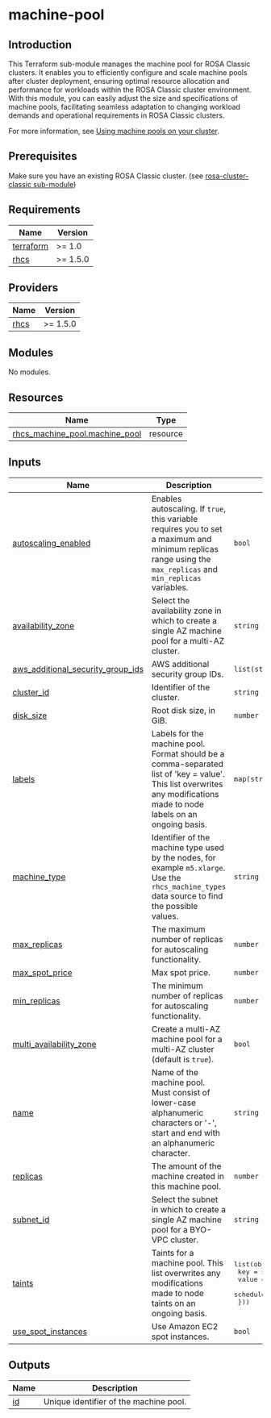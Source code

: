 # machine-pool

## Introduction

This Terraform sub-module manages the machine pool for ROSA Classic clusters. It enables you to efficiently configure and scale machine pools after cluster deployment, ensuring optimal resource allocation and performance for workloads within the ROSA Classic cluster environment. With this module, you can easily adjust the size and specifications of machine pools, facilitating seamless adaptation to changing workload demands and operational requirements in ROSA Classic clusters.

For more information, see [Using machine pools on your cluster](https://registry.terraform.io/providers/terraform-redhat/rhcs/latest/docs/guides/machine-pool).

## Prerequisites

Make sure you have an existing ROSA Classic cluster. (see [rosa-cluster-classic sub-module](../rosa-cluster-classic/README.md))

<!-- BEGIN_AUTOMATED_TF_DOCS_BLOCK -->
## Requirements

| Name | Version |
|------|---------|
| <a name="requirement_terraform"></a> [terraform](#requirement\_terraform) | >= 1.0 |
| <a name="requirement_rhcs"></a> [rhcs](#requirement\_rhcs) | >= 1.5.0 |

## Providers

| Name | Version |
|------|---------|
| <a name="provider_rhcs"></a> [rhcs](#provider\_rhcs) | >= 1.5.0 |

## Modules

No modules.

## Resources

| Name | Type |
|------|------|
| [rhcs_machine_pool.machine_pool](https://registry.terraform.io/providers/terraform-redhat/rhcs/latest/docs/resources/machine_pool) | resource |

## Inputs

| Name | Description | Type | Default | Required |
|------|-------------|------|---------|:--------:|
| <a name="input_autoscaling_enabled"></a> [autoscaling\_enabled](#input\_autoscaling\_enabled) | Enables autoscaling. If `true`, this variable requires you to set a maximum and minimum replicas range using the `max_replicas` and `min_replicas` variables. | `bool` | `null` | no |
| <a name="input_availability_zone"></a> [availability\_zone](#input\_availability\_zone) | Select the availability zone in which to create a single AZ machine pool for a multi-AZ cluster. | `string` | `null` | no |
| <a name="input_aws_additional_security_group_ids"></a> [aws\_additional\_security\_group\_ids](#input\_aws\_additional\_security\_group\_ids) | AWS additional security group IDs. | `list(string)` | `null` | no |
| <a name="input_cluster_id"></a> [cluster\_id](#input\_cluster\_id) | Identifier of the cluster. | `string` | n/a | yes |
| <a name="input_disk_size"></a> [disk\_size](#input\_disk\_size) | Root disk size, in GiB. | `number` | `null` | no |
| <a name="input_labels"></a> [labels](#input\_labels) | Labels for the machine pool. Format should be a comma-separated list of 'key = value'. This list overwrites any modifications made to node labels on an ongoing basis. | `map(string)` | `null` | no |
| <a name="input_machine_type"></a> [machine\_type](#input\_machine\_type) | Identifier of the machine type used by the nodes, for example `m5.xlarge`. Use the `rhcs_machine_types` data source to find the possible values. | `string` | n/a | yes |
| <a name="input_max_replicas"></a> [max\_replicas](#input\_max\_replicas) | The maximum number of replicas for autoscaling functionality. | `number` | `null` | no |
| <a name="input_max_spot_price"></a> [max\_spot\_price](#input\_max\_spot\_price) | Max spot price. | `number` | `null` | no |
| <a name="input_min_replicas"></a> [min\_replicas](#input\_min\_replicas) | The minimum number of replicas for autoscaling functionality. | `number` | `null` | no |
| <a name="input_multi_availability_zone"></a> [multi\_availability\_zone](#input\_multi\_availability\_zone) | Create a multi-AZ machine pool for a multi-AZ cluster (default is `true`). | `bool` | `null` | no |
| <a name="input_name"></a> [name](#input\_name) | Name of the machine pool. Must consist of lower-case alphanumeric characters or '-', start and end with an alphanumeric character. | `string` | n/a | yes |
| <a name="input_replicas"></a> [replicas](#input\_replicas) | The amount of the machine created in this machine pool. | `number` | `null` | no |
| <a name="input_subnet_id"></a> [subnet\_id](#input\_subnet\_id) | Select the subnet in which to create a single AZ machine pool for a BYO-VPC cluster. | `string` | `null` | no |
| <a name="input_taints"></a> [taints](#input\_taints) | Taints for a machine pool. This list overwrites any modifications made to node taints on an ongoing basis. | <pre>list(object({<br>    key           = string<br>    value         = string<br>    schedule_type = string<br>  }))</pre> | `null` | no |
| <a name="input_use_spot_instances"></a> [use\_spot\_instances](#input\_use\_spot\_instances) | Use Amazon EC2 spot instances. | `bool` | `null` | no |

## Outputs

| Name | Description |
|------|-------------|
| <a name="output_id"></a> [id](#output\_id) | Unique identifier of the machine pool. |
<!-- END_AUTOMATED_TF_DOCS_BLOCK -->
